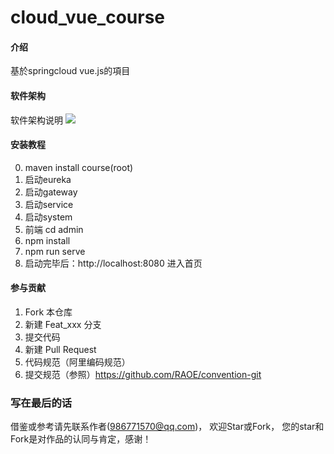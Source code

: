 # cloud_vue_course

#### 介绍
基於springcloud vue.js的項目

#### 软件架构
软件架构说明
<image src="../master/doc/constractor.png"/>
#### 安装教程
0.  maven install course(root) 
1.  启动eureka
2.  启动gateway
3.  启动service
4.  启动system
5.  前端 cd admin 
6.  npm install 
7.  npm run serve 
8.  启动完毕后：http://localhost:8080 进入首页


#### 参与贡献

1.  Fork 本仓库
2.  新建 Feat_xxx 分支
3.  提交代码
4.  新建 Pull Request
5.  代码规范（阿里编码规范）
6.  提交规范（参照）https://github.com/RAOE/convention-git 

### 写在最后的话
借鉴或参考请先联系作者(986771570@qq.com)， 欢迎Star或Fork， 您的star和Fork是对作品的认同与肯定，感谢！
